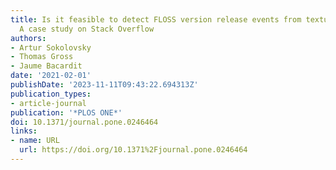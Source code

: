 ```yaml
---
title: Is it feasible to detect FLOSS version release events from textual messages?
  A case study on Stack Overflow
authors:
- Artur Sokolovsky
- Thomas Gross
- Jaume Bacardit
date: '2021-02-01'
publishDate: '2023-11-11T09:43:22.694313Z'
publication_types:
- article-journal
publication: '*PLOS ONE*'
doi: 10.1371/journal.pone.0246464
links:
- name: URL
  url: https://doi.org/10.1371%2Fjournal.pone.0246464
---
```

